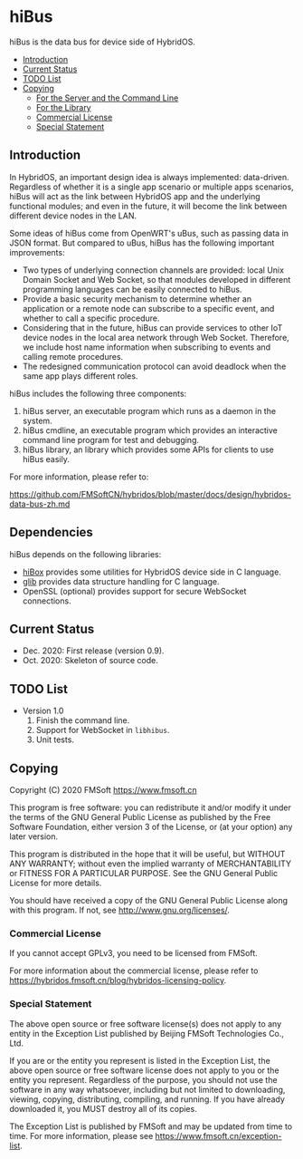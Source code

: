 # hiBus

hiBus is the data bus for device side of HybridOS.

- [Introduction](#introduction)
- [Current Status](#current-status)
- [TODO List](#todo-list)
- [Copying](#copying)
   + [For the Server and the Command Line](#for-the-server-and-the-command-line)
   + [For the Library](#for-the-library)
   + [Commercial License](#commercial-license)
   + [Special Statement](#special-statement)

## Introduction

In HybridOS, an important design idea is always implemented: data-driven.
Regardless of whether it is a single app scenario or multiple apps scenarios,
hiBus will act as the link between HybridOS app and the underlying functional
modules; and even in the future, it will become the link between different
device nodes in the LAN.

Some ideas of hiBus come from OpenWRT's uBus, such as passing data in JSON format.
But compared to uBus, hiBus has the following important improvements:

- Two types of underlying connection channels are provided: local Unix Domain Socket
  and Web Socket, so that modules developed in different programming languages can
  be easily connected to hiBus.
- Provide a basic security mechanism to determine whether an application or a remote
  node can subscribe to a specific event, and whether to call a specific procedure.
- Considering that in the future, hiBus can provide services to other IoT device nodes
  in the local area network through Web Socket. Therefore, we include host name
  information when subscribing to events and calling remote procedures.
- The redesigned communication protocol can avoid deadlock when the same app plays
  different roles.

hiBus includes the following three components:

1. hiBus server, an executable program which runs as a daemon in the system.
1. hiBus cmdline, an executable program which provides an interactive command line program
   for test and debugging.
1. hiBus library, an library which provides some APIs for clients to use hiBus easily.

For more information, please refer to:

<https://github.com/FMSoftCN/hybridos/blob/master/docs/design/hybridos-data-bus-zh.md>

## Dependencies

hiBus depends on the following libraries:

- [hiBox](https://github.com/FMSoft/hibox) provides some utilities for HybridOS device side in C language.
- [glib](https://github.com/GNOME/glib) provides data structure handling for C language.
- OpenSSL (optional) provides support for secure WebSocket connections.

## Current Status

- Dec. 2020: First release (version 0.9).
- Oct. 2020: Skeleton of source code.

## TODO List

- Version 1.0
   1. Finish the command line.
   1. Support for WebSocket in `libhibus`.
   1. Unit tests.

## Copying

Copyright (C) 2020 FMSoft <https://www.fmsoft.cn>

This program is free software: you can redistribute it and/or modify
it under the terms of the GNU General Public License as published by
the Free Software Foundation, either version 3 of the License, or
(at your option) any later version.

This program is distributed in the hope that it will be useful,
but WITHOUT ANY WARRANTY; without even the implied warranty of
MERCHANTABILITY or FITNESS FOR A PARTICULAR PURPOSE.  See the
GNU General Public License for more details.

You should have received a copy of the GNU General Public License
along with this program.  If not, see <http://www.gnu.org/licenses/>.

### Commercial License

If you cannot accept GPLv3, you need to be licensed from FMSoft.

For more information about the commercial license, please refer to
<https://hybridos.fmsoft.cn/blog/hybridos-licensing-policy>.

### Special Statement

The above open source or free software license(s) does
not apply to any entity in the Exception List published by
Beijing FMSoft Technologies Co., Ltd.

If you are or the entity you represent is listed in the Exception List,
the above open source or free software license does not apply to you
or the entity you represent. Regardless of the purpose, you should not
use the software in any way whatsoever, including but not limited to
downloading, viewing, copying, distributing, compiling, and running.
If you have already downloaded it, you MUST destroy all of its copies.

The Exception List is published by FMSoft and may be updated
from time to time. For more information, please see
<https://www.fmsoft.cn/exception-list>.

